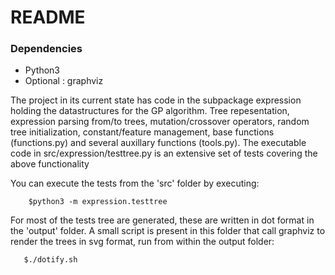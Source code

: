 # README #

### Dependencies ###
* Python3
* Optional : graphviz

The project in its current state has code in the subpackage expression holding the datastructures for the GP algorithm. Tree repesentation, expression parsing from/to trees, mutation/crossover operators, random tree initialization, constant/feature management, base functions (functions.py) and several auxillary functions (tools.py).
The executable code in src/expression/testtree.py is an extensive set of tests covering the above functionality

You can execute the tests from the 'src' folder by executing:

```Shell
    $python3 -m expression.testtree
```

For most of the tests tree are generated, these are written in dot format in the 'output' folder.
A small script is present in this folder that call graphviz to render the trees in svg format, run from within the output folder:

```Shell
   $./dotify.sh
```